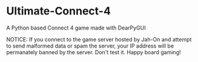 # Ultimate-Connect-4
A Python based Connect 4 game made with DearPyGUI

NOTICE: If you connect to the game server hosted by Jah-On and attempt to send malformed data or spam the server, your IP address will be permanately banned by the server. Don't test it. Happy board gaming!

